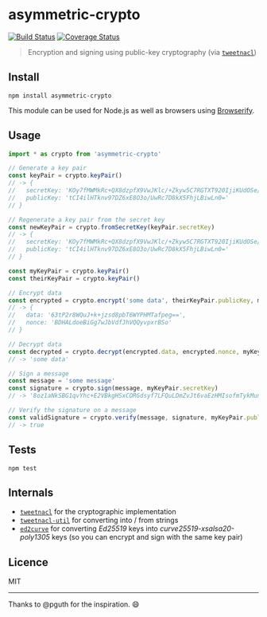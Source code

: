 # asymmetric-crypto

[![Build Status](https://img.shields.io/travis/queicherius/asymmetric-crypto.svg?style=flat-square)](https://travis-ci.org/queicherius/asymmetric-crypto)
[![Coverage Status](https://img.shields.io/codecov/c/github/queicherius/asymmetric-crypto/master.svg?style=flat-square)](https://codecov.io/github/queicherius/asymmetric-crypto)

> Encryption and signing using public-key cryptography (via [`tweetnacl`](https://github.com/dchest/tweetnacl-js))

## Install

```
npm install asymmetric-crypto
```

This module can be used for Node.js as well as browsers using [Browserify](https://github.com/substack/browserify-handbook#how-node_modules-works).

## Usage

```js
import * as crypto from 'asymmetric-crypto'

// Generate a key pair
const keyPair = crypto.keyPair()
// -> {
//   secretKey: 'KOy7fMWMkRc+QX8dzpfX9VwJKlc/+Zkyw5C7RGTXT920IjiKUdOSe/3sNnrETw7ej9TBFzsPyRfkWGMsGLAufQ==',
//   publicKey: 'tCI4ilHTknv97DZ6xE8O3o/UwRc7D8kX5FhjLBiwLn0='
// }

// Regenerate a key pair from the secret key
const newKeyPair = crypto.fromSecretKey(keyPair.secretKey)
// -> {
//   secretKey: 'KOy7fMWMkRc+QX8dzpfX9VwJKlc/+Zkyw5C7RGTXT920IjiKUdOSe/3sNnrETw7ej9TBFzsPyRfkWGMsGLAufQ==',
//   publicKey: 'tCI4ilHTknv97DZ6xE8O3o/UwRc7D8kX5FhjLBiwLn0='
// }

const myKeyPair = crypto.keyPair()
const theirKeyPair = crypto.keyPair()

// Encrypt data
const encrypted = crypto.encrypt('some data', theirKeyPair.publicKey, myKeyPair.secretKey)
// -> {
//   data: '63tP2r8WQuJ+k+jzsd8pbT6WYPHMTafpeg==',
//   nonce: 'BDHALdoeBiGg7wJbVdfJhVQQyvpxrBSo'
// }

// Decrypt data
const decrypted = crypto.decrypt(encrypted.data, encrypted.nonce, myKeyPair.publicKey, theirKeyPair.secretKey)
// -> 'some data'

// Sign a message
const message = 'some message'
const signature = crypto.sign(message, myKeyPair.secretKey)
// -> '8oz1aNkSBG1qvYhc+E2VBkgHSxCORGdsyf7LFQuLDmZvJt6vaEzHMIsofmTykMunhCrChEHT9Fgw3sp/W6+7Bw=='

// Verify the signature on a message
const validSignature = crypto.verify(message, signature, myKeyPair.publicKey)
// -> true
```

## Tests

```
npm test
```

## Internals

- [`tweetnacl`](https://github.com/dchest/tweetnacl-js) for the cryptographic implementation
- [`tweetnacl-util`](https://github.com/dchest/tweetnacl-util-js) for converting into / from strings
- [`ed2curve`](https://github.com/dchest/ed2curve-js) for converting *Ed25519* keys into *curve25519-xsalsa20-poly1305* keys (so you can encrypt and sign with the same key pair)

## Licence

MIT

---

Thanks to @pguth for the inspiration. :smile:
